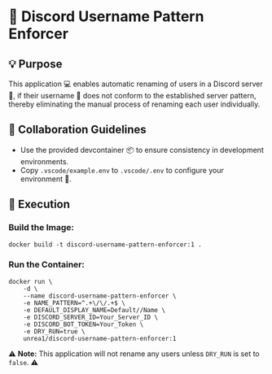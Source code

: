 # 💬 Discord Username Pattern Enforcer

## 💡 Purpose

This application 💻 enables automatic renaming of users in a Discord server 📡, if their username 🧑 does not conform to the established server pattern, thereby eliminating the manual process of renaming each user individually.

## 🤝 Collaboration Guidelines

- Use the provided devcontainer 📦 to ensure consistency in development environments.
- Copy `.vscode/example.env` to `.vscode/.env` to configure your environment 🔧.

## 🚀 Execution

### Build the Image:
`docker build -t discord-username-pattern-enforcer:1 .`

### Run the Container:
```
docker run \
    -d \
    --name discord-username-pattern-enforcer \
    -e NAME_PATTERN=^.+\/\/.+$ \
    -e DEFAULT_DISPLAY_NAME=Default//Name \
    -e DISCORD_SERVER_ID=Your_Server_ID \
    -e DISCORD_BOT_TOKEN=Your_Token \
    -e DRY_RUN=true \
    unrea1/discord-username-pattern-enforcer:1
```
⚠️ **Note:** This application will not rename any users unless `DRY_RUN` is set to `false`. ⚠️